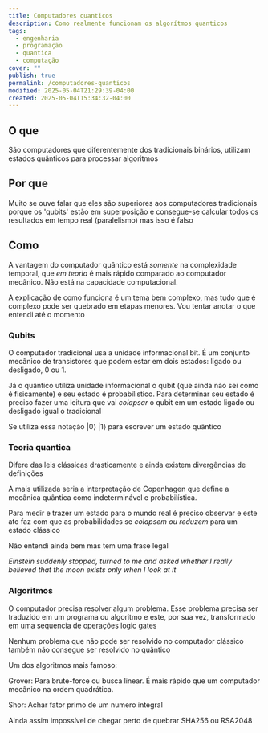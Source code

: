 ```yaml
---
title: Computadores quanticos
description: Como realmente funcionam os algorítmos quanticos
tags:
  - engenharia
  - programação
  - quantica
  - computação
cover: ""
publish: true
permalink: /computadores-quanticos
modified: 2025-05-04T21:29:39-04:00
created: 2025-05-04T15:34:32-04:00
---
```


## O que

São computadores que diferentemente dos tradicionais binários, utilizam estados quânticos para processar algoritmos

## Por que

Muito se ouve falar que eles são superiores aos computadores tradicionais porque os 'qubits' estão em superposição e consegue-se calcular todos os resultados em tempo real (paralelismo) mas isso é falso

## Como 

A vantagem do computador quântico está _somente_ na complexidade temporal, que _em teoria_ é mais rápido comparado ao computador mecânico. Não está na capacidade computacional.

A explicação de como funciona é um tema bem complexo, mas tudo que é complexo pode ser quebrado em etapas menores. Vou tentar anotar o que entendi até o momento


### Qubits

O computador tradicional usa a unidade informacional bit. É um conjunto mecânico de transistores que podem estar em dois estados: ligado ou desligado, 0 ou 1.

Já o quântico utiliza unidade informacional o qubit (que ainda não sei como é fisicamente) e seu estado é probabilistico. Para determinar seu estado é preciso fazer uma leitura que vai _colapsar_ o qubit em um estado ligado ou desligado igual o tradicional  

Se utiliza essa notação $|0\rangle$ $|1\rangle$  para escrever um estado quântico


### Teoria quantica

Difere das leis clássicas drasticamente e ainda existem divergências de definições

A mais utilizada seria a interpretação de Copenhagen que define a mecânica quântica como indeterminável e probabilística. 

Para medir e trazer um estado para o mundo real é preciso observar e este ato faz com que as probabilidades se _colapsem ou reduzem_ para um estado clássico

Não entendi ainda bem mas tem uma frase legal

_Einstein suddenly stopped, turned to me and asked whether I really believed that the moon exists only when I look at it_


### Algoritmos

O computador precisa resolver algum problema. Esse problema precisa ser traduzido em um programa ou algoritmo e este, por sua vez, transformado em uma sequencia de operações logic gates

Nenhum problema que não pode ser resolvido no computador clássico também não consegue ser resolvido no quântico

Um dos algoritmos mais famoso:

Grover: Para brute-force ou busca linear. É mais rápido que um computador mecânico na ordem quadrática.

Shor: Achar fator primo de um numero integral 

Ainda assim impossível de chegar perto de quebrar SHA256 ou RSA2048




